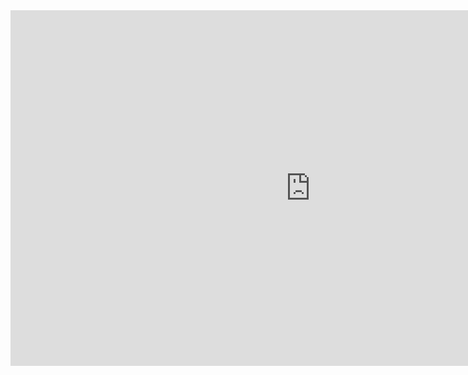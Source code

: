 

<iframe src="https://docs.google.com/presentation/d/e/2PACX-1vSbOXqRrdeOyXKy5kf9n9LPLNYkPAr_bzHHF92nK_wC6VYdGummcL7CCtfFLPdJVbW-5OT9FVVN2HP2/embed?start=false&loop=false&delayms=3000" frameborder="0" width="960" height="569" allowfullscreen="true" mozallowfullscreen="true" webkitallowfullscreen="true"></iframe>
